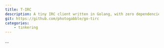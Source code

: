 ```yaml
---
title: T-IRC
description: A tiny IRC client written in Golang, with zero dependencies
git: https://github.com/photogabble/go-tirc
categories:
    - tinkering
---
```


...